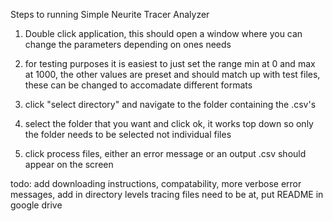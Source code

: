 Steps to running Simple Neurite Tracer Analyzer

1. Double click application, this should open a window where you can change the parameters depending on ones needs

2. for testing purposes it is easiest to just set the range min at 0 and max at 1000, the other values are preset and should match up with test files, these can be changed to accomadate different formats

3. click "select directory" and navigate to the folder containing the .csv's 

4. select the folder that you want and click ok, it works top down so only the folder needs to be selected not individual files

5. click process files, either an error message or an output .csv should appear on the screen

todo: add downloading instructions, compatability, more verbose error messages, add in directory levels tracing files need to be at, put README in google drive
